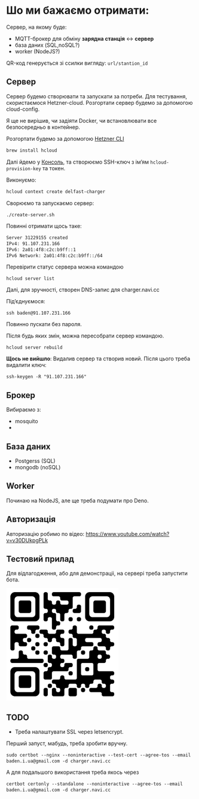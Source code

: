 # Шо ми бажаємо отримати:

Сервер, на якому буде:
- MQTT-брокер для обміну __зарядна станція__ <-> __сервер__
- база даних (SQL,noSQL?)
- worker (NodeJS?)

QR-код генерується зі ссилки вигляду:
`url/stantion_id`


## Сервер

Сервер будемо створювати та запускати за потреби.
Для тестування, скористаємося Hetzner-cloud.
Розгортати сервер будемо за допомогою cloud-config.

Я ще не вирішив, чи задіяти Docker, чи встановлювати все безпосередньо в контейнер.

Розгортати будемо за допомогою [Hetzner CLI](https://community.hetzner.com/tutorials/howto-hcloud-cli)

```bash
brew install hcloud
```

Далі йдемо у [Консоль](https://console.hetzner.cloud), та створюємо SSH-ключ з імʼям `hcloud-provision-key` та токен.

Виконуємо:
```bash
hcloud context create delfast-charger
```

Сворюємо та запускаємо сервер:
```bash
./create-server.sh
```

Повинні отримати щось таке:
```
Server 31229155 created
IPv4: 91.107.231.166
IPv6: 2a01:4f8:c2c:b9ff::1
IPv6 Network: 2a01:4f8:c2c:b9ff::/64
```

Перевірити статус сервера можна командою

```
hcloud server list
```

Далі, для зручності, створен DNS-запис для charger.navi.cc

Підʼєднуємося:
```
ssh baden@91.107.231.166
```

Повинно пускати без пароля.

Після будь яких змін, можна пересобрати сервер командою.
```
hcloud server rebuild 
```

__Щось не вийшло__: Видалив сервер та створив новий. Після цього треба видалити ключ:

```
ssh-keygen -R "91.107.231.166"
```

## Брокер

Вибираємо з:
- mosquito
- 

## База даних

- Postgerss (SQL)
- mongodb (noSQL)

## Worker

Починаю на NodeJS, але ще треба подумати про Deno.


## Авторизація

Авторизацію робимо по відео: https://www.youtube.com/watch?v=v30DUkpgPLk

## Тестовий прилад

Для відлагодження, або для демонстраціі, на сервері треба запустити бота.

<img src="Charger_hash_id001.png" alt= “” width="300px">

## TODO

- Треба налаштувати SSL через letsencrypt.

Перший запуст, мабудь, треба зробити вручну.

```
sudo certbot --nginx --noninteractive --test-cert --agree-tos --email baden.i.ua@gmail.com -d charger.navi.cc
```

А для подальшого використання треба якось через 
```
certbot certonly --standalone --noninteractive --agree-tos --email baden.i.ua@gmail.com -d charger.navi.cc
```